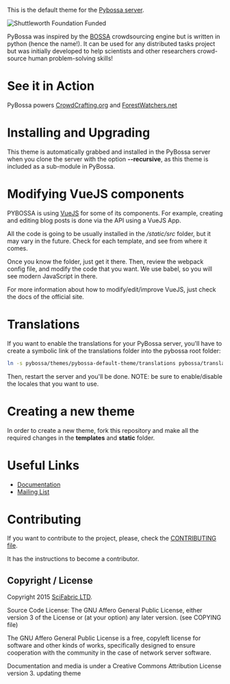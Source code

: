 This is the default theme for the [Pybossa
server](https://github.com/PyBossa/pybossa).

![Shuttleworth Foundation Funded](http://pybossa.com/assets/img/shuttleworth-funded.png)

PyBossa was inspired by the [BOSSA](http://bossa.berkeley.edu/) crowdsourcing engine but is written in
python (hence the name!). It can be used for any distributed tasks project
but was initially developed to help scientists and other researchers
crowd-source human problem-solving skills!

# See it in Action

PyBossa powers [CrowdCrafting.org](http://crowdcrafting.org/) and [ForestWatchers.net](http://forestwatchers.net)

# Installing and Upgrading

This theme is automatically grabbed and installed in the PyBossa server when
you clone the server with the option **--recursive**, as this theme is included
as a sub-module in PyBossa.

# Modifying VueJS components

PYBOSSA is using [VueJS](https://vuejs.org/) for some of its components. For example,
creating and editing blog posts is done via the API using a VueJS App.

All the code is going to be usually installed in the */static/src* folder, but it may
vary in the future. Check for each template, and see from where it comes.

Once you know the folder, just get it there. Then, review the webpack config file, and
modify the code that you want. We use babel, so you will see modern JavaScript in there.

For more information about how to modify/edit/improve VueJS, just check the docs of the
official site.

# Translations

If you want to enable the translations for your PyBossa server, you'll have to create 
a symbolic link of the translations folder into the pybossa root folder:

```bash
ln -s pybossa/themes/pybossa-default-theme/translations pybossa/translations
```

Then, restart the server and you'll be done. NOTE: be sure to enable/disable the
locales that you want to use.

# Creating a new theme

In order to create a new theme, fork this repository and make all the required
changes in the **templates** and **static** folder.

# Useful Links

* [Documentation](http://docs.pybossa.com/)
* [Mailing List](http://lists.okfn.org/mailman/listinfo/open-science-dev)

# Contributing

If you want to contribute to the project, please, check the
[CONTRIBUTING file](CONTRIBUTING.md).

It has the instructions to become a contributor.

## Copyright / License

Copyright 2015 [SciFabric LTD](http://scifabric.com).

Source Code License: The GNU Affero General Public License, either version 3 of the License
or (at your option) any later version. (see COPYING file)

The GNU Affero General Public License is a free, copyleft license for
software and other kinds of works, specifically designed to ensure
cooperation with the community in the case of network server software.

Documentation and media is under a Creative Commons Attribution License version
3.
updating theme
